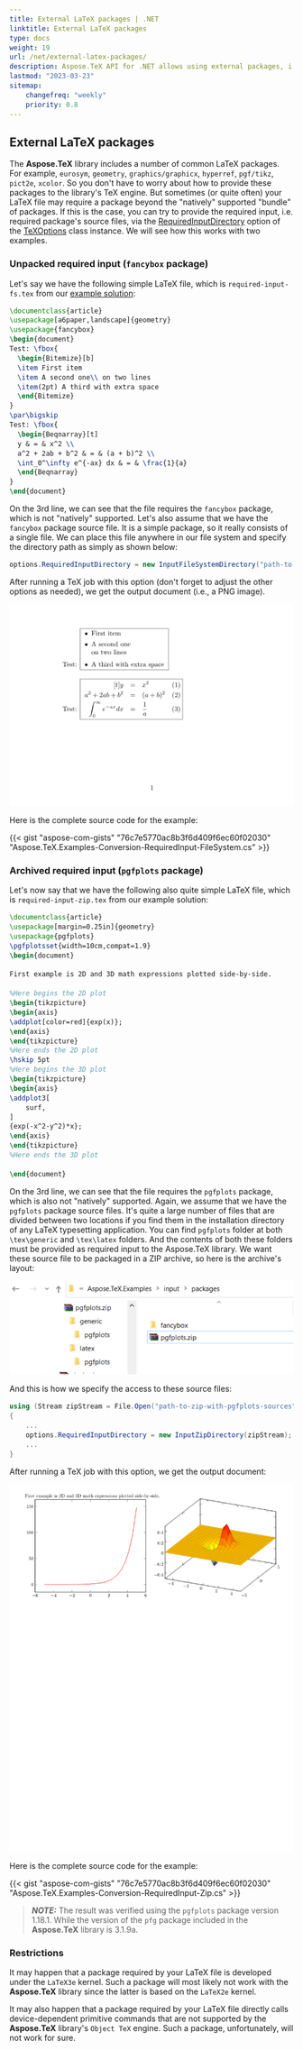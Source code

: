 ```yaml
---
title: External LaTeX packages | .NET
linktitle: External LaTeX packages
type: docs
weight: 19
url: /net/external-latex-packages/
description: Aspose.TeX API for .NET allows using external packages, i.e. the ones not included in the library itself like fancybox and pgfplots packages.
lastmod: "2023-03-23"
sitemap:
    changefreq: "weekly"
    priority: 0.8
---
```


## **External LaTeX packages**

The **Aspose.TeX** library includes a number of common LaTeX packages. For example, `eurosym`, `geometry`, `graphics/graphicx`, `hyperref`, `pgf/tikz`, `pict2e`, `xcolor`. So you don't have to worry about how to provide these packages to the library's TeX engine. But sometimes (or quite often) your LaTeX file may require a package beyond the "natively" supported "bundle" of packages. If this is the case, you can try to provide the required input, i.e. required package's source files, via the [RequiredInputDirectory](https://reference.aspose.com/tex/net/aspose.tex/texoptions/requiredinputdirectory/) option of the [TeXOptions](https://reference.aspose.com/tex/net/aspose.tex/texoptions/) class instance. We will see how this works with two examples.

### **Unpacked required input (`fancybox` package)**

Let's say we have the following simple LaTeX file, which is `required-input-fs.tex` from our [example solution](https://github.com/aspose-tex/Aspose.TeX-for-.NET):

```tex
\documentclass{article}
\usepackage[a6paper,landscape]{geometry}
\usepackage{fancybox}
\begin{document}
Test: \fbox{
  \begin{Bitemize}[b]
  \item First item
  \item A second one\\ on two lines
  \item(2pt) A third with extra space
  \end{Bitemize}
}
\par\bigskip
Test: \fbox{
  \begin{Beqnarray}[t]
  y & = & x^2 \\
  a^2 + 2ab + b^2 & = & (a + b)^2 \\
  \int_0^\infty e^{-ax} dx & = & \frac{1}{a}
  \end{Beqnarray}
}
\end{document}
```

On the 3rd line, we can see that the file requires the `fancybox` package, which is not "natively" supported. Let's also assume that we have the `fancybox` package source file. It is a simple package, so it really consists of a single file. We can place this file anywhere in our file system and specify the directory path as simply as shown below:

```C#
options.RequiredInputDirectory = new InputFileSystemDirectory("path-to-directory-where-fancybox.sty-located");
```

After running a TeX job with this option (don't forget to adjust the other options as needed), we get the output document (i.e., a PNG image).

![](Conversion-RequiredInputFs.png)

Here is the complete source code for the example:

{{< gist "aspose-com-gists" "76c7e5770ac8b3f6d409f6ec60f02030" "Aspose.TeX.Examples-Conversion-RequiredInput-FileSystem.cs" >}}

### **Archived required input (`pgfplots` package)**

Let's now say that we have the following also quite simple LaTeX file, which is `required-input-zip.tex` from our example solution:
```tex
\documentclass{article}
\usepackage[margin=0.25in]{geometry}
\usepackage{pgfplots}
\pgfplotsset{width=10cm,compat=1.9}
\begin{document}

First example is 2D and 3D math expressions plotted side-by-side.

%Here begins the 2D plot
\begin{tikzpicture}
\begin{axis}
\addplot[color=red]{exp(x)};
\end{axis}
\end{tikzpicture}
%Here ends the 2D plot
\hskip 5pt
%Here begins the 3D plot
\begin{tikzpicture}
\begin{axis}
\addplot3[
    surf,
]
{exp(-x^2-y^2)*x};
\end{axis}
\end{tikzpicture}
%Here ends the 3D plot

\end{document}
```

On the 3rd line, we can see that the file requires the `pgfplots` package, which is also not "natively" supported. Again, we assume that we have the `pgfplots` package source files. It's quite a large number of files that are divided between two locations if you find them in the installation directory of any LaTeX typesetting application. You can find `pgfplots` folder at both `\tex\generic` and `\tex\latex` folders. And the contents of both these folders must be provided as required input to the Aspose.TeX library. We want these source file to be packaged in a ZIP archive, so here is the archive's layout:

![](pgfplots-zip-layout.png)

And this is how we specify the access to these source files:

```C#
using (Stream zipStream = File.Open("path-to-zip-with-pgfplots-sources"), FileMode.Open))
{
    ...
    options.RequiredInputDirectory = new InputZipDirectory(zipStream);
    ...
}

```

After running a TeX job with this option, we get the output document:

![](Conversion-RequiredInputZip.png)

Here is the complete source code for the example:

{{< gist "aspose-com-gists" "76c7e5770ac8b3f6d409f6ec60f02030" "Aspose.TeX.Examples-Conversion-RequiredInput-Zip.cs" >}}

> **_NOTE:_** The result was verified using the `pgfplots` package version 1.18.1. While the version of the `pfg` package included in the **Aspose.TeX** library is 3.1.9a.

### **Restrictions**

It may happen that a package required by your LaTeX file is developed under the `LaTeX3e` kernel. Such a package will most likely not work with the **Aspose.TeX** library since the latter is based on the `LaTeX2e` kernel.

It may also happen that a package required by your LaTeX file directly calls device-dependent primitive commands that are not supported by the **Aspose.TeX** library's `Object TeX` engine. Such a package, unfortunately, will not work for sure.
